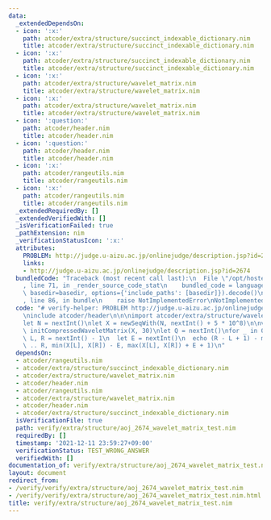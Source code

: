 ```yaml
---
data:
  _extendedDependsOn:
  - icon: ':x:'
    path: atcoder/extra/structure/succinct_indexable_dictionary.nim
    title: atcoder/extra/structure/succinct_indexable_dictionary.nim
  - icon: ':x:'
    path: atcoder/extra/structure/succinct_indexable_dictionary.nim
    title: atcoder/extra/structure/succinct_indexable_dictionary.nim
  - icon: ':x:'
    path: atcoder/extra/structure/wavelet_matrix.nim
    title: atcoder/extra/structure/wavelet_matrix.nim
  - icon: ':x:'
    path: atcoder/extra/structure/wavelet_matrix.nim
    title: atcoder/extra/structure/wavelet_matrix.nim
  - icon: ':question:'
    path: atcoder/header.nim
    title: atcoder/header.nim
  - icon: ':question:'
    path: atcoder/header.nim
    title: atcoder/header.nim
  - icon: ':x:'
    path: atcoder/rangeutils.nim
    title: atcoder/rangeutils.nim
  - icon: ':x:'
    path: atcoder/rangeutils.nim
    title: atcoder/rangeutils.nim
  _extendedRequiredBy: []
  _extendedVerifiedWith: []
  _isVerificationFailed: true
  _pathExtension: nim
  _verificationStatusIcon: ':x:'
  attributes:
    PROBLEM: http://judge.u-aizu.ac.jp/onlinejudge/description.jsp?id=2674
    links:
    - http://judge.u-aizu.ac.jp/onlinejudge/description.jsp?id=2674
  bundledCode: "Traceback (most recent call last):\n  File \"/opt/hostedtoolcache/Python/3.10.2/x64/lib/python3.10/site-packages/onlinejudge_verify/documentation/build.py\"\
    , line 71, in _render_source_code_stat\n    bundled_code = language.bundle(stat.path,\
    \ basedir=basedir, options={'include_paths': [basedir]}).decode()\n  File \"/opt/hostedtoolcache/Python/3.10.2/x64/lib/python3.10/site-packages/onlinejudge_verify/languages/nim.py\"\
    , line 86, in bundle\n    raise NotImplementedError\nNotImplementedError\n"
  code: "# verify-helper: PROBLEM http://judge.u-aizu.ac.jp/onlinejudge/description.jsp?id=2674\n\
    \ninclude atcoder/header\n\n\nimport atcoder/extra/structure/wavelet_matrix\n\n\
    let N = nextInt()\nlet X = newSeqWith(N, nextInt() + 5 * 10^8)\n\nvar matrix =\
    \ initCompressedWaveletMatrix(X, 30)\nlet Q = nextInt()\nfor _ in 0..<Q:\n  let\
    \ L, R = nextInt() - 1\n  let E = nextInt()\n  echo (R - L + 1) - matrix.range_freq(L\
    \ .. R, min(X[L], X[R]) - E, max(X[L], X[R]) + E + 1)\n"
  dependsOn:
  - atcoder/rangeutils.nim
  - atcoder/extra/structure/succinct_indexable_dictionary.nim
  - atcoder/extra/structure/wavelet_matrix.nim
  - atcoder/header.nim
  - atcoder/rangeutils.nim
  - atcoder/extra/structure/wavelet_matrix.nim
  - atcoder/header.nim
  - atcoder/extra/structure/succinct_indexable_dictionary.nim
  isVerificationFile: true
  path: verify/extra/structure/aoj_2674_wavelet_matrix_test.nim
  requiredBy: []
  timestamp: '2021-12-11 23:59:27+09:00'
  verificationStatus: TEST_WRONG_ANSWER
  verifiedWith: []
documentation_of: verify/extra/structure/aoj_2674_wavelet_matrix_test.nim
layout: document
redirect_from:
- /verify/verify/extra/structure/aoj_2674_wavelet_matrix_test.nim
- /verify/verify/extra/structure/aoj_2674_wavelet_matrix_test.nim.html
title: verify/extra/structure/aoj_2674_wavelet_matrix_test.nim
---
```

